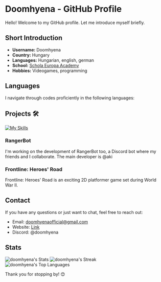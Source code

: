 # Doomhyena - GitHub Profile 

Hello! Welcome to my GitHub profile. Let me introduce myself briefly.

## Short Introduction

- **Username:** Doomhyena
- **Country:** Hungary
- **Languages:** Hungarian, english, german
- **School:** [Schola Europa Academy](https://scholaeu.hu)
- **Hobbies:** Videogames, programming

## Languages 

I navigate through codes proficiently in the following languages:

<link rel="stylesheet" type='text/css' href="https://cdn.jsdelivr.net/gh/devicons/devicon@latest/devicon.min.css" />

## Projects 🛠️

[![My Skills](https://skillicons.dev/icons?i=js,html,css,wasm)](https://skillicons.dev)

### RangerBot

I'm working on the development of RangerBot too, a Discord bot where my friends and I collaborate. The main developer is @aki

### Frontline: Heroes' Road

Frontline: Heroes' Road is an exciting 2D platformer game set during World War II.

## Contact 

If you have any questions or just want to chat, feel free to reach out:

- Email: [doomhyenaofficial@gmail.com](mailto:doomhyenaofficial@gmail.com)
- Website: [Link](https://doomhyena.hu/)
- Discord: @doomhyena

## Stats

![doomhyena's Stats](https://github-readme-stats.vercel.app/api?username=doomhyena&theme=prussian&show_icons=true&hide_border=true&count_private=true)
![doomhyena's Streak](https://github-readme-streak-stats.herokuapp.com/?user=doomhyena&theme=prussian&hide_border=true)
![doomhyena's Top Languages](https://github-readme-stats.vercel.app/api/top-langs/?username=doomhyena&theme=prussian&show_icons=true&hide_border=true&layout=compact)

Thank you for stopping by! 😊
